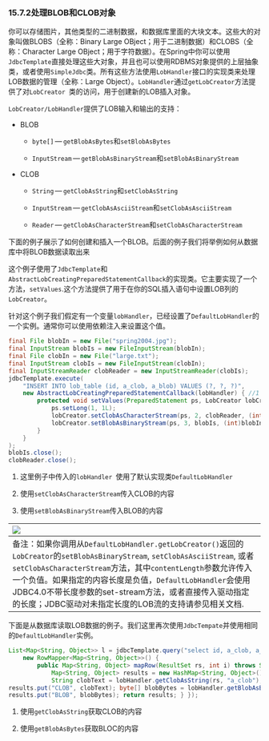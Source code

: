 ### 15.7.2**处理BLOB和CLOB对象**

你可以存储图片，其他类型的二进制数据，和数据库里面的大块文本。这些大的对象叫做BLOBS（全称：Binary Large OBject；用于二进制数据）和CLOBS（全称：Character Large OBject；用于字符数据）。在Spring中你可以使用`JdbcTemplate`直接处理这些大对象，并且也可以使用RDBMS对象提供的上层抽象类，或者使用`SimpleJdbc`类。所有这些方法使用`LobHandler`接口的实现类来处理LOB数据的管理（全称：Large Object）。`LobHandler`通过`getLobCreator`方法提供了对`LobCreator `类的访问，用于创建新的LOB插入对象。

`LobCreator/LobHandler`提供了LOB输入和输出的支持：

* BLOB

  * `byte[]` — `getBlobAsBytes`和`setBlobAsBytes`

  * `InputStream` — `getBlobAsBinaryStream`和`setBlobAsBinaryStream`

* CLOB

  * `String` — `getClobAsString`和`setClobAsString`

  * `InputStream` — `getClobAsAsciiStream`和`setClobAsAsciiStream`

  * `Reader` — `getClobAsCharacterStream`和`setClobAsCharacterStream`

下面的例子展示了如何创建和插入一个BLOB。后面的例子我们将举例如何从数据库中将BLOB数据读取出来

这个例子使用了`JdbcTemplate`和`AbstractLobCreatingPreparedStatementCallback`的实现类。它主要实现了一个方法，`setValues`.这个方法提供了用于在你的SQL插入语句中设置LOB列的`LobCreator`。

针对这个例子我们假定有一个变量`lobHandler`，已经设置了`DefaultLobHandler`的一个实例。通常你可以使用依赖注入来设置这个值。

```java
final File blobIn = new File("spring2004.jpg");
final InputStream blobIs = new FileInputStream(blobIn);
final File clobIn = new File("large.txt");
final InputStream clobIs = new FileInputStream(clobIn);
final InputStreamReader clobReader = new InputStreamReader(clobIs);
jdbcTemplate.execute(
    "INSERT INTO lob_table (id, a_clob, a_blob) VALUES (?, ?, ?)",
    new AbstractLobCreatingPreparedStatementCallback(lobHandler) { //1
        protected void setValues(PreparedStatement ps, LobCreator lobCreator) throws SQLException {
            ps.setLong(1, 1L);
            lobCreator.setClobAsCharacterStream(ps, 2, clobReader, (int)clobIn.length()); //2
            lobCreator.setBlobAsBinaryStream(ps, 3, blobIs, (int)blobIn.length()); //3
        }
    }
);
blobIs.close();
clobReader.close();
```

1. 这里例子中传入的`lobHandler `使用了默认实现类`DefaultLobHandler`

2. 使用`setClobAsCharacterStream`传入CLOB的内容

3. 使用`setBlobAsBinaryStream`传入BLOB的内容

| ![](http://docs.spring.io/spring/docs/5.0.0.M5/spring-framework-reference/html/images/note.png.pagespeed.ce.9zQ_1wVwzR.png) |
| :--- |
| 备注：如果你调用从`DefaultLobHandler.getLobCreator()`返回的`LobCreator`的`setBlobAsBinaryStream`, `setClobAsAsciiStream`, 或者`setClobAsCharacterStream`方法，其中`contentLength`参数允许传入一个负值。如果指定的内容长度是负值，`DefaultLobHandler`会使用JDBC4.0不带长度参数的set-stream方法，或者直接传入驱动指定的长度；JDBC驱动对未指定长度的LOB流的支持请参见相关文档. |

下面是从数据库读取LOB数据的例子。我们这里再次使用`JdbcTempate`并使用相同的`DefaultLobHandler`实例。

```java
List<Map<String, Object>> l = jdbcTemplate.query("select id, a_clob, a_blob from lob_table",
    new RowMapper<Map<String, Object>>() {
        public Map<String, Object> mapRow(ResultSet rs, int i) throws SQLException {
            Map<String, Object> results = new HashMap<String, Object>();
            String clobText = lobHandler.getClobAsString(rs, "a_clob");   //1
results.put("CLOB", clobText); byte[] blobBytes = lobHandler.getBlobAsBytes(rs, "a_blob");  //2
results.put("BLOB", blobBytes); return results; } });
```

1. 使用`getClobAsString`获取CLOB的内容

2. 使用`getBlobAsBytes`获取BLOC的内容



